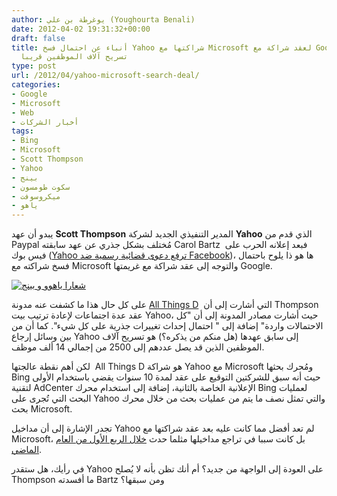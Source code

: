 ```yaml
---
author: يوغرطة بن علي (Youghourta Benali)
date: 2012-04-02 19:31:32+00:00
draft: false
title: أنباء عن احتمال فسخ Yahoo شراكتها مع Microsoft لعقد شراكة مع Google، واحتمال
  تسريح آلاف الموظفين قريبا
type: post
url: /2012/04/yahoo-microsoft-search-deal/
categories:
- Google
- Microsoft
- Web
- أخبار الشركات
tags:
- Bing
- Microsoft
- Scott Thompson
- Yahoo
- بينج
- سكوت طومسون
- ميكروسوفت
- ياهو
---
```


يبدو أن عهد **Scott Thompson** المدير التنفيذي الجديد لشركة **Yahoo** الذي قدم من Paypal مُختلف بشكل جذري عن عهد سابقته Carol Bartz فبعد إعلانه الحرب على  فيس بوك ([Yahoo ترفع دعوى قضائية رسمية ضد Facebook](../2012/03/facebooks-yahoo-patent-problem-3/))، ها هو ذا يلوح باحتمال فسخ شراكته مع Microsoft والتوجه إلى عقد شراكة مع غريمتها Google.




[![شعارا ياهوو و بينج](https://www.it-scoop.com/wp-content/uploads/2012/04/Yahoo-Bing.png)
](https://www.it-scoop.com/wp-content/uploads/2012/04/Yahoo-Bing.png)




على كل حال هذا ما كشفت عنه مدونة [All Things D](http://allthingsd.com/20120328/yahoo-geddon-leaders-to-debate-layoffs-asset-sales-search-deals-and-more-today-as-a-major-restructuring-looms/)  التي أشارت إلى أن Thompson عقد عدة اجتماعات لإعادة ترتيب بيت Yahoo، حيث أشارت مصادر المدونة إلى أن "كل الاحتمالات واردة" إضافة إلى " احتمال إحداث تغييرات جذرية على كل شيء". كما أن من بين وسائل إرجاع Yahoo إلى سابق عهدها (هل منكم من يذكره؟) هو تسريح آلاف الموظفين الذين قد يصل عددهم إلى 2500 من إجمالي 14 ألف موظف.




لكن أهم نقطة عالجتها  All Things D هو شراكة Yahoo مع Microsoft ومُحرك بحثها Bing حيث أنه سبق للشركتين التوقيع على عقد لمدة 10 سنوات يقضي باستخدام الأولى لتقنية AdCenter الإعلانية الخاصة بالثانية، إضافة إلى استخدام محرك Bing لعمليات البحث التي تُجرى على Yahoo والتي تمثل نصف ما يتم من عمليات بحث من خلال محرك بحث Microsoft.




تجدر الإشارة إلى أن مداخيل Yahoo لم تعد أفضل مما كانت عليه بعد عقد شراكتها مع Microsoft، بل كانت سببا في تراجع مداخيلها مثلما حدث [خلال الربع الأول من العام الماضي](../2011/04/yahoo-search-revenue-q1-2011/).




في رأيك، هل ستقدر Yahoo على العودة إلى الواجهة من جديد؟ أم أنك تظن بأنه لا يُصلح Thompson ما أفسدته Bartz ومن سبقها؟
